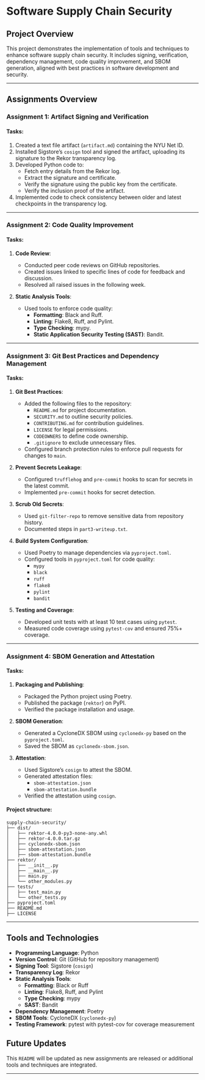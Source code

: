 
# **Software Supply Chain Security**

## **Project Overview**
This project demonstrates the implementation of tools and techniques to enhance software supply chain security. It includes signing, verification, dependency management, code quality improvement, and SBOM generation, aligned with best practices in software development and security.

---

## **Assignments Overview**

### **Assignment 1: Artifact Signing and Verification**
#### Tasks:
1. Created a text file artifact (`artifact.md`) containing the NYU Net ID.
2. Installed Sigstore’s `cosign` tool and signed the artifact, uploading its signature to the Rekor transparency log.
3. Developed Python code to:
   - Fetch entry details from the Rekor log.
   - Extract the signature and certificate.
   - Verify the signature using the public key from the certificate.
   - Verify the inclusion proof of the artifact.
4. Implemented code to check consistency between older and latest checkpoints in the transparency log.

---

### **Assignment 2: Code Quality Improvement**
#### Tasks:
1. **Code Review**:
   - Conducted peer code reviews on GitHub repositories.
   - Created issues linked to specific lines of code for feedback and discussion.
   - Resolved all raised issues in the following week.

2. **Static Analysis Tools**:
   - Used tools to enforce code quality:
     - **Formatting**: Black and Ruff.
     - **Linting**: Flake8, Ruff, and Pylint.
     - **Type Checking**: mypy.
     - **Static Application Security Testing (SAST)**: Bandit.

---

### **Assignment 3: Git Best Practices and Dependency Management**
#### Tasks:
1. **Git Best Practices**:
   - Added the following files to the repository:
     - `README.md` for project documentation.
     - `SECURITY.md` to outline security policies.
     - `CONTRIBUTING.md` for contribution guidelines.
     - `LICENSE` for legal permissions.
     - `CODEOWNERS` to define code ownership.
     - `.gitignore` to exclude unnecessary files.
   - Configured branch protection rules to enforce pull requests for changes to `main`.

2. **Prevent Secrets Leakage**:
   - Configured `trufflehog` and `pre-commit` hooks to scan for secrets in the latest commit.
   - Implemented `pre-commit` hooks for secret detection.

3. **Scrub Old Secrets**:
   - Used `git-filter-repo` to remove sensitive data from repository history.
   - Documented steps in `part3-writeup.txt`.

4. **Build System Configuration**:
   - Used Poetry to manage dependencies via `pyproject.toml`.
   - Configured tools in `pyproject.toml` for code quality:
     - `mypy`
     - `black`
     - `ruff`
     - `flake8`
     - `pylint`
     - `bandit`

5. **Testing and Coverage**:
   - Developed unit tests with at least 10 test cases using `pytest`.
   - Measured code coverage using `pytest-cov` and ensured 75%+ coverage.

---

### **Assignment 4: SBOM Generation and Attestation**
#### Tasks:
1. **Packaging and Publishing**:
   - Packaged the Python project using Poetry.
   - Published the package (`rektor`) on PyPI.
   - Verified the package installation and usage.

2. **SBOM Generation**:
   - Generated a CycloneDX SBOM using `cyclonedx-py` based on the `pyproject.toml`.
   - Saved the SBOM as `cyclonedx-sbom.json`.

3. **Attestation**:
   - Used Sigstore’s `cosign` to attest the SBOM.
   - Generated attestation files:
     - `sbom-attestation.json`
     - `sbom-attestation.bundle`
   - Verified the attestation using `cosign`.
  
#### Project structure:
```
supply-chain-security/
├── dist/
│   ├── rektor-4.0.0-py3-none-any.whl
│   ├── rektor-4.0.0.tar.gz
│   ├── cyclonedx-sbom.json
│   ├── sbom-attestation.json
│   ├── sbom-attestation.bundle
├── rektor/
│   ├── __init__.py
│   ├── __main__.py
│   ├── main.py
│   └── other_modules.py
├── tests/
│   ├── test_main.py
│   └── other_tests.py
├── pyproject.toml
├── README.md
├── LICENSE
```


---

## **Tools and Technologies**
- **Programming Language**: Python
- **Version Control**: Git (GitHub for repository management)
- **Signing Tool**: Sigstore (`cosign`)
- **Transparency Log**: Rekor
- **Static Analysis Tools**:
  - **Formatting**: Black or Ruff
  - **Linting**: Flake8, Ruff, and Pylint
  - **Type Checking**: mypy
  - **SAST**: Bandit
- **Dependency Management**: Poetry
- **SBOM Tools**: CycloneDX (`cyclonedx-py`)
- **Testing Framework**: pytest with pytest-cov for coverage measurement



## **Future Updates**
This `README` will be updated as new assignments are released or additional tools and techniques are integrated.

---
